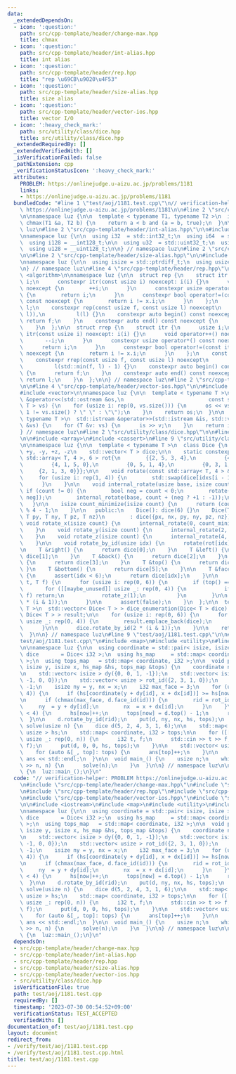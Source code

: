 ```yaml
---
data:
  _extendedDependsOn:
  - icon: ':question:'
    path: src/cpp-template/header/change-max.hpp
    title: chmax
  - icon: ':question:'
    path: src/cpp-template/header/int-alias.hpp
    title: int alias
  - icon: ':question:'
    path: src/cpp-template/header/rep.hpp
    title: "rep \u69CB\u9020\u4F53"
  - icon: ':question:'
    path: src/cpp-template/header/size-alias.hpp
    title: size alias
  - icon: ':question:'
    path: src/cpp-template/header/vector-ios.hpp
    title: vector I/O
  - icon: ':heavy_check_mark:'
    path: src/utility/class/dice.hpp
    title: src/utility/class/dice.hpp
  _extendedRequiredBy: []
  _extendedVerifiedWith: []
  _isVerificationFailed: false
  _pathExtension: cpp
  _verificationStatusIcon: ':heavy_check_mark:'
  attributes:
    PROBLEM: https://onlinejudge.u-aizu.ac.jp/problems/1181
    links:
    - https://onlinejudge.u-aizu.ac.jp/problems/1181
  bundledCode: "#line 1 \"test/aoj/1181.test.cpp\"\n// verification-helper: PROBLEM\
    \ https://onlinejudge.u-aizu.ac.jp/problems/1181\n\n#line 2 \"src/cpp-template/header/change-max.hpp\"\
    \n\nnamespace luz {\n\n  template < typename T1, typename T2 >\n  inline bool\
    \ chmax(T1 &a, T2 b) {\n    return a < b and (a = b, true);\n  }\n\n} // namespace\
    \ luz\n#line 2 \"src/cpp-template/header/int-alias.hpp\"\n\n#include <cstdint>\n\
    \nnamespace luz {\n\n  using i32  = std::int32_t;\n  using i64  = std::int64_t;\n\
    \  using i128 = __int128_t;\n\n  using u32  = std::uint32_t;\n  using u64  = std::uint64_t;\n\
    \  using u128 = __uint128_t;\n\n} // namespace luz\n#line 2 \"src/cpp-template/header/rep.hpp\"\
    \n\n#line 2 \"src/cpp-template/header/size-alias.hpp\"\n\n#include <cstddef>\n\
    \nnamespace luz {\n\n  using isize = std::ptrdiff_t;\n  using usize = std::size_t;\n\
    \n} // namespace luz\n#line 4 \"src/cpp-template/header/rep.hpp\"\n\n#include\
    \ <algorithm>\n\nnamespace luz {\n\n  struct rep {\n    struct itr {\n      usize\
    \ i;\n      constexpr itr(const usize i) noexcept: i(i) {}\n      void operator++()\
    \ noexcept {\n        ++i;\n      }\n      constexpr usize operator*() const noexcept\
    \ {\n        return i;\n      }\n      constexpr bool operator!=(const itr x)\
    \ const noexcept {\n        return i != x.i;\n      }\n    };\n    const itr f,\
    \ l;\n    constexpr rep(const usize f, const usize l) noexcept\n        : f(std::min(f,\
    \ l)),\n          l(l) {}\n    constexpr auto begin() const noexcept {\n     \
    \ return f;\n    }\n    constexpr auto end() const noexcept {\n      return l;\n\
    \    }\n  };\n\n  struct rrep {\n    struct itr {\n      usize i;\n      constexpr\
    \ itr(const usize i) noexcept: i(i) {}\n      void operator++() noexcept {\n \
    \       --i;\n      }\n      constexpr usize operator*() const noexcept {\n  \
    \      return i;\n      }\n      constexpr bool operator!=(const itr x) const\
    \ noexcept {\n        return i != x.i;\n      }\n    };\n    const itr f, l;\n\
    \    constexpr rrep(const usize f, const usize l) noexcept\n        : f(l - 1),\n\
    \          l(std::min(f, l) - 1) {}\n    constexpr auto begin() const noexcept\
    \ {\n      return f;\n    }\n    constexpr auto end() const noexcept {\n     \
    \ return l;\n    }\n  };\n\n} // namespace luz\n#line 2 \"src/cpp-template/header/vector-ios.hpp\"\
    \n\n#line 4 \"src/cpp-template/header/vector-ios.hpp\"\n\n#include <iostream>\n\
    #include <vector>\n\nnamespace luz {\n\n  template < typename T >\n  std::ostream\
    \ &operator<<(std::ostream &os,\n                           const std::vector<\
    \ T > vs) {\n    for (usize i: rep(0, vs.size())) {\n      os << vs[i] << (i +\
    \ 1 != vs.size() ? \" \" : \"\");\n    }\n    return os;\n  }\n\n  template <\
    \ typename T >\n  std::istream &operator>>(std::istream &is, std::vector< T >\
    \ &vs) {\n    for (T &v: vs) {\n      is >> v;\n    }\n    return is;\n  }\n\n\
    } // namespace luz\n#line 2 \"src/utility/class/dice.hpp\"\n\n#line 5 \"src/utility/class/dice.hpp\"\
    \n\n#include <array>\n#include <cassert>\n#line 9 \"src/utility/class/dice.hpp\"\
    \n\nnamespace luz {\n\n  template < typename T >\n  class Dice {\n    // +x, -x,\
    \ +y, -y, +z, -z\n    std::vector< T > dice;\n\n    static constexpr std::array<\
    \ std::array< T, 4 >, 6 > rot{\n        {{2, 5, 3, 4},\n         {4, 3, 5, 2},\n\
    \         {4, 1, 5, 0},\n         {0, 5, 1, 4},\n         {0, 3, 1, 2},\n    \
    \     {2, 1, 3, 0}}};\n\n    void rotate(const std::array< T, 4 > &idxs) {\n \
    \     for (usize i: rep(1, 4)) {\n        std::swap(dice[idxs[i - 1]], dice[idxs[i]]);\n\
    \      }\n    }\n\n    void internal_rotate(usize base, isize count) {\n     \
    \ if (count != 0) {\n        bool neg = count < 0;\n        rotate(rot[base +\
    \ neg]);\n        internal_rotate(base, count + (neg ? +1 : -1));\n      }\n \
    \   }\n\n    isize count_minimize(isize count) {\n      return (count % 4 + 5)\
    \ % 4 - 1;\n    }\n\n   public:\n    Dice(): dice(6) {}\n    Dice(T px, T nx,\
    \ T py, T ny, T pz, T nz)\n        : dice({px, nx, py, ny, pz, nz}) {}\n\n   \
    \ void rotate_x(isize count) {\n      internal_rotate(0, count_minimize(count));\n\
    \    }\n    void rotate_y(isize count) {\n      internal_rotate(2, count_minimize(count));\n\
    \    }\n    void rotate_z(isize count) {\n      internal_rotate(4, count_minimize(count));\n\
    \    }\n\n    void rotate_by_id(usize idx) {\n      rotate(rot[idx]);\n    }\n\
    \n    T &right() {\n      return dice[0];\n    }\n    T &left() {\n      return\
    \ dice[1];\n    }\n    T &back() {\n      return dice[2];\n    }\n    T &front()\
    \ {\n      return dice[3];\n    }\n    T &top() {\n      return dice[4];\n   \
    \ }\n    T &bottom() {\n      return dice[5];\n    }\n\n    T &face_id(usize idx)\
    \ {\n      assert(idx < 6);\n      return dice[idx];\n    }\n\n    void normalize_as_top_front(T\
    \ t, T f) {\n      for (usize i: rep(0, 6)) {\n        if (top() == t) {\n   \
    \       for ([[maybe_unused]] usize _: rep(0, 4)) {\n            if (front() ==\
    \ f) return;\n            rotate_z(1);\n          }\n        }\n\n        rotate_by_id(2\
    \ * (i & 1));\n      }\n\n      assert(false);\n    }\n  };\n\n  template < typename\
    \ T >\n  std::vector< Dice< T > > dice_enumeration(Dice< T > dice) {\n    std::vector<\
    \ Dice< T > > result;\n\n    for (usize i: rep(0, 6)) {\n      for ([[maybe_unused]]\
    \ usize _: rep(0, 4)) {\n        result.emplace_back(dice);\n        dice.rotate_z(1);\n\
    \      }\n\n      dice.rotate_by_id(2 * (i & 1));\n    }\n\n    return result;\n\
    \  }\n\n} // namespace luz\n#line 9 \"test/aoj/1181.test.cpp\"\n\n#line 11 \"\
    test/aoj/1181.test.cpp\"\n#include <map>\n#include <utility>\n#line 14 \"test/aoj/1181.test.cpp\"\
    \n\nnamespace luz {\n\n  using coordinate = std::pair< isize, isize >;\n  using\
    \ dice       = Dice< i32 >;\n  using hs_map     = std::map< coordinate, usize\
    \ >;\n  using tops_map   = std::map< coordinate, i32 >;\n\n  void put(dice &d,\
    \ isize y, isize x, hs_map &hs, tops_map &tops) {\n    coordinate now(y, x);\n\
    \n    std::vector< isize > dy({0, 0, 1, -1});\n    std::vector< isize > dx({1,\
    \ -1, 0, 0});\n    std::vector< usize > rot_id({2, 3, 1, 0});\n    usize rid =\
    \ -1;\n    isize ny = y, nx = x;\n    i32 max_face = 3;\n    for (usize id: rep(0,\
    \ 4)) {\n      if (hs[coordinate(y + dy[id], x + dx[id])] >= hs[now]) continue;\n\
    \n      if (chmax(max_face, d.face_id(id))) {\n        rid = rot_id[id];\n   \
    \     ny  = y + dy[id];\n        nx  = x + dx[id];\n      }\n    }\n\n    if (max_face\
    \ < 4) {\n      hs[now]++;\n      tops[now] = d.top() - 1;\n      return;\n  \
    \  }\n\n    d.rotate_by_id(rid);\n    put(d, ny, nx, hs, tops);\n  }\n\n  void\
    \ solve(usize n) {\n    dice d(5, 2, 4, 3, 1, 6);\n\n    std::map< coordinate,\
    \ usize > hs;\n    std::map< coordinate, i32 > tops;\n\n    for ([[maybe_unused]]\
    \ usize _: rep(0, n)) {\n      i32 t, f;\n      std::cin >> t >> f;\n\n      d.normalize_as_top_front(t,\
    \ f);\n      put(d, 0, 0, hs, tops);\n    }\n\n    std::vector< usize > ans(6);\n\
    \    for (auto &[_, top]: tops) {\n      ans[top]++;\n    }\n\n    std::cout <<\
    \ ans << std::endl;\n  }\n\n  void main_() {\n    usize n;\n    while (std::cin\
    \ >> n, n) {\n      solve(n);\n    }\n  }\n\n} // namespace luz\n\nint main()\
    \ {\n  luz::main_();\n}\n"
  code: "// verification-helper: PROBLEM https://onlinejudge.u-aizu.ac.jp/problems/1181\n\
    \n#include \"src/cpp-template/header/change-max.hpp\"\n#include \"src/cpp-template/header/int-alias.hpp\"\
    \n#include \"src/cpp-template/header/rep.hpp\"\n#include \"src/cpp-template/header/size-alias.hpp\"\
    \n#include \"src/cpp-template/header/vector-ios.hpp\"\n#include \"src/utility/class/dice.hpp\"\
    \n\n#include <iostream>\n#include <map>\n#include <utility>\n#include <vector>\n\
    \nnamespace luz {\n\n  using coordinate = std::pair< isize, isize >;\n  using\
    \ dice       = Dice< i32 >;\n  using hs_map     = std::map< coordinate, usize\
    \ >;\n  using tops_map   = std::map< coordinate, i32 >;\n\n  void put(dice &d,\
    \ isize y, isize x, hs_map &hs, tops_map &tops) {\n    coordinate now(y, x);\n\
    \n    std::vector< isize > dy({0, 0, 1, -1});\n    std::vector< isize > dx({1,\
    \ -1, 0, 0});\n    std::vector< usize > rot_id({2, 3, 1, 0});\n    usize rid =\
    \ -1;\n    isize ny = y, nx = x;\n    i32 max_face = 3;\n    for (usize id: rep(0,\
    \ 4)) {\n      if (hs[coordinate(y + dy[id], x + dx[id])] >= hs[now]) continue;\n\
    \n      if (chmax(max_face, d.face_id(id))) {\n        rid = rot_id[id];\n   \
    \     ny  = y + dy[id];\n        nx  = x + dx[id];\n      }\n    }\n\n    if (max_face\
    \ < 4) {\n      hs[now]++;\n      tops[now] = d.top() - 1;\n      return;\n  \
    \  }\n\n    d.rotate_by_id(rid);\n    put(d, ny, nx, hs, tops);\n  }\n\n  void\
    \ solve(usize n) {\n    dice d(5, 2, 4, 3, 1, 6);\n\n    std::map< coordinate,\
    \ usize > hs;\n    std::map< coordinate, i32 > tops;\n\n    for ([[maybe_unused]]\
    \ usize _: rep(0, n)) {\n      i32 t, f;\n      std::cin >> t >> f;\n\n      d.normalize_as_top_front(t,\
    \ f);\n      put(d, 0, 0, hs, tops);\n    }\n\n    std::vector< usize > ans(6);\n\
    \    for (auto &[_, top]: tops) {\n      ans[top]++;\n    }\n\n    std::cout <<\
    \ ans << std::endl;\n  }\n\n  void main_() {\n    usize n;\n    while (std::cin\
    \ >> n, n) {\n      solve(n);\n    }\n  }\n\n} // namespace luz\n\nint main()\
    \ {\n  luz::main_();\n}\n"
  dependsOn:
  - src/cpp-template/header/change-max.hpp
  - src/cpp-template/header/int-alias.hpp
  - src/cpp-template/header/rep.hpp
  - src/cpp-template/header/size-alias.hpp
  - src/cpp-template/header/vector-ios.hpp
  - src/utility/class/dice.hpp
  isVerificationFile: true
  path: test/aoj/1181.test.cpp
  requiredBy: []
  timestamp: '2023-07-30 00:54:52+09:00'
  verificationStatus: TEST_ACCEPTED
  verifiedWith: []
documentation_of: test/aoj/1181.test.cpp
layout: document
redirect_from:
- /verify/test/aoj/1181.test.cpp
- /verify/test/aoj/1181.test.cpp.html
title: test/aoj/1181.test.cpp
---
```

